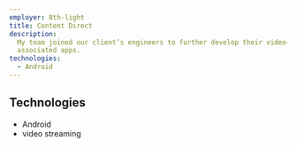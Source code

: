 ```yaml
---
employer: 8th-light
title: Content Direct
description:
  My team joined our client’s engineers to further develop their video-on-demand Android SDK and
  associated apps.
technologies:
  - Android
---
```


## Technologies

- Android
- video streaming
